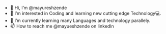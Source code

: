 - 👋 Hi, I’m @mayureshzende
- 👀 I’m interested in Coding and learning new cutting edge Technology💻.
- 🌱 I’m currently learning many Languages and technology parallely.
- 📫 How to reach me @mayueshzende on linkedIn

<!---
mayureshzende/mayureshzende is a ✨ special ✨ repository because its `README.md` (this file) appears on your GitHub profile.
You can click the Preview link to take a look at your changes.
--->
